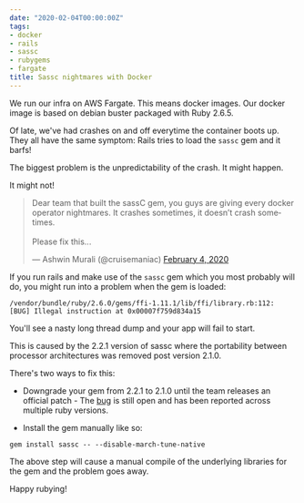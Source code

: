 ```yaml
---
date: "2020-02-04T00:00:00Z"
tags:
- docker
- rails
- sassc
- rubygems
- fargate
title: Sassc nightmares with Docker
---
```

We run our infra on AWS Fargate. This means docker images. Our docker image is 
based on debian buster packaged with Ruby 2.6.5.

Of late, we've had crashes on and off everytime the container boots up. They all 
have the same symptom: Rails tries to load the `sassc` gem and it barfs!

The biggest problem is the unpredictability of the crash. It might happen.

It might not!

<blockquote class="twitter-tweet"><p lang="en" dir="ltr">Dear team that built the sassC gem, you guys are giving every docker operator nightmares. It crashes sometimes, it doesn’t crash sometimes.<br><br>Please fix this...</p>&mdash; Ashwin Murali (@cruisemaniac) <a href="https://twitter.com/cruisemaniac/status/1224733311748063232?ref_src=twsrc%5Etfw">February 4, 2020</a></blockquote> <script async src="https://platform.twitter.com/widgets.js" charset="utf-8"></script>


If you run rails and make use of the `sassc` gem which you most probably will do,
you might run into a problem when the gem is loaded:

```
/vendor/bundle/ruby/2.6.0/gems/ffi-1.11.1/lib/ffi/library.rb:112: [BUG] Illegal instruction at 0x00007f759d834a15
```
You'll see a nasty long thread dump and your app will fail to start.

This is caused by the 2.2.1 version of sassc where the portability between 
processor architectures was removed post version 2.1.0.


There's two ways to fix this:

* Downgrade your gem from 2.2.1 to 2.1.0 until the team releases an official patch - 
The [bug][1] is still open and has been reported across multiple ruby versions.

* Install the gem manually like so:
```
gem install sassc -- --disable-march-tune-native
```
The above step will cause a manual compile of the underlying libraries for the 
gem and the problem goes away.

Happy rubying!

[1]: https://github.com/sass/sassc-ruby/issues/146
